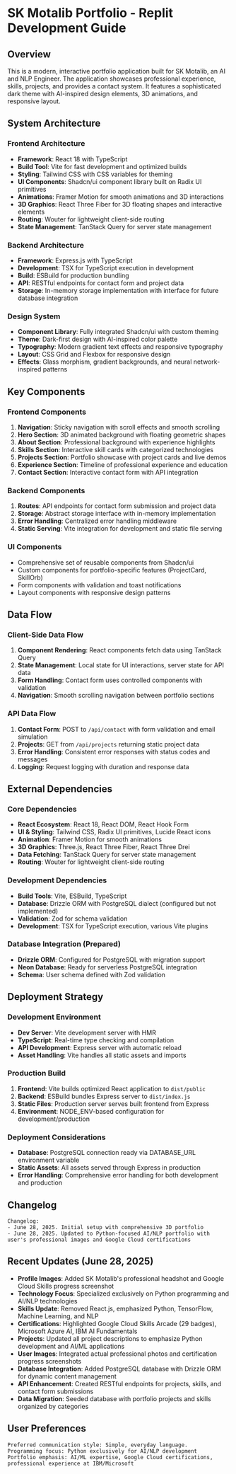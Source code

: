 # SK Motalib Portfolio - Replit Development Guide

## Overview

This is a modern, interactive portfolio application built for SK Motalib, an AI and NLP Engineer. The application showcases professional experience, skills, projects, and provides a contact system. It features a sophisticated dark theme with AI-inspired design elements, 3D animations, and responsive layout.

## System Architecture

### Frontend Architecture
- **Framework**: React 18 with TypeScript
- **Build Tool**: Vite for fast development and optimized builds
- **Styling**: Tailwind CSS with CSS variables for theming
- **UI Components**: Shadcn/ui component library built on Radix UI primitives
- **Animations**: Framer Motion for smooth animations and 3D interactions
- **3D Graphics**: React Three Fiber for 3D floating shapes and interactive elements
- **Routing**: Wouter for lightweight client-side routing
- **State Management**: TanStack Query for server state management

### Backend Architecture
- **Framework**: Express.js with TypeScript
- **Development**: TSX for TypeScript execution in development
- **Build**: ESBuild for production bundling
- **API**: RESTful endpoints for contact form and project data
- **Storage**: In-memory storage implementation with interface for future database integration

### Design System
- **Component Library**: Fully integrated Shadcn/ui with custom theming
- **Theme**: Dark-first design with AI-inspired color palette
- **Typography**: Modern gradient text effects and responsive typography
- **Layout**: CSS Grid and Flexbox for responsive design
- **Effects**: Glass morphism, gradient backgrounds, and neural network-inspired patterns

## Key Components

### Frontend Components
1. **Navigation**: Sticky navigation with scroll effects and smooth scrolling
2. **Hero Section**: 3D animated background with floating geometric shapes
3. **About Section**: Professional background with experience highlights
4. **Skills Section**: Interactive skill cards with categorized technologies
5. **Projects Section**: Portfolio showcase with project cards and live demos
6. **Experience Section**: Timeline of professional experience and education
7. **Contact Section**: Interactive contact form with API integration

### Backend Components
1. **Routes**: API endpoints for contact form submission and project data
2. **Storage**: Abstract storage interface with in-memory implementation
3. **Error Handling**: Centralized error handling middleware
4. **Static Serving**: Vite integration for development and static file serving

### UI Components
- Comprehensive set of reusable components from Shadcn/ui
- Custom components for portfolio-specific features (ProjectCard, SkillOrb)
- Form components with validation and toast notifications
- Layout components with responsive design patterns

## Data Flow

### Client-Side Data Flow
1. **Component Rendering**: React components fetch data using TanStack Query
2. **State Management**: Local state for UI interactions, server state for API data
3. **Form Handling**: Contact form uses controlled components with validation
4. **Navigation**: Smooth scrolling navigation between portfolio sections

### API Data Flow
1. **Contact Form**: POST to `/api/contact` with form validation and email simulation
2. **Projects**: GET from `/api/projects` returning static project data
3. **Error Handling**: Consistent error responses with status codes and messages
4. **Logging**: Request logging with duration and response data

## External Dependencies

### Core Dependencies
- **React Ecosystem**: React 18, React DOM, React Hook Form
- **UI & Styling**: Tailwind CSS, Radix UI primitives, Lucide React icons
- **Animation**: Framer Motion for smooth animations
- **3D Graphics**: Three.js, React Three Fiber, React Three Drei
- **Data Fetching**: TanStack Query for server state management
- **Routing**: Wouter for lightweight client-side routing

### Development Dependencies
- **Build Tools**: Vite, ESBuild, TypeScript
- **Database**: Drizzle ORM with PostgreSQL dialect (configured but not implemented)
- **Validation**: Zod for schema validation
- **Development**: TSX for TypeScript execution, various Vite plugins

### Database Integration (Prepared)
- **Drizzle ORM**: Configured for PostgreSQL with migration support
- **Neon Database**: Ready for serverless PostgreSQL integration
- **Schema**: User schema defined with Zod validation

## Deployment Strategy

### Development Environment
- **Dev Server**: Vite development server with HMR
- **TypeScript**: Real-time type checking and compilation
- **API Development**: Express server with automatic reload
- **Asset Handling**: Vite handles all static assets and imports

### Production Build
1. **Frontend**: Vite builds optimized React application to `dist/public`
2. **Backend**: ESBuild bundles Express server to `dist/index.js`
3. **Static Files**: Production server serves built frontend from Express
4. **Environment**: NODE_ENV-based configuration for development/production

### Deployment Considerations
- **Database**: PostgreSQL connection ready via DATABASE_URL environment variable
- **Static Assets**: All assets served through Express in production
- **Error Handling**: Comprehensive error handling for both development and production

## Changelog

```
Changelog:
- June 28, 2025. Initial setup with comprehensive 3D portfolio
- June 28, 2025. Updated to Python-focused AI/NLP portfolio with user's professional images and Google Cloud certifications
```

## Recent Updates (June 28, 2025)
- **Profile Images**: Added SK Motalib's professional headshot and Google Cloud Skills progress screenshot
- **Technology Focus**: Specialized exclusively on Python programming and AI/NLP technologies
- **Skills Update**: Removed React.js, emphasized Python, TensorFlow, Machine Learning, and NLP
- **Certifications**: Highlighted Google Cloud Skills Arcade (29 badges), Microsoft Azure AI, IBM AI Fundamentals
- **Projects**: Updated all project descriptions to emphasize Python development and AI/ML applications
- **User Images**: Integrated actual professional photos and certification progress screenshots
- **Database Integration**: Added PostgreSQL database with Drizzle ORM for dynamic content management
- **API Enhancement**: Created RESTful endpoints for projects, skills, and contact form submissions
- **Data Migration**: Seeded database with portfolio projects and skills organized by categories

## User Preferences

```
Preferred communication style: Simple, everyday language.
Programming focus: Python exclusively for AI/NLP development
Portfolio emphasis: AI/ML expertise, Google Cloud certifications, professional experience at IBM/Microsoft
```